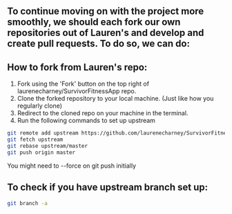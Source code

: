 ## To continue moving on with the project more smoothly, we should each fork our own repositories out of Lauren's and develop and create pull requests. To do so, we can do:

## How to fork from Lauren's repo:
1. Fork using the 'Fork' button on the top right of laurenecharney/SurvivorFitnessApp repo.
2. Clone the forked repository to your local machine. (Just like how you regularly clone)
3. Redirect to the cloned repo on your machine in the terminal.
4. Run the following commands to set up upstream

```sh
git remote add upstream https://github.com/laurenecharney/SurvivorFitnessApp.git
git fetch upstream
git rebase upstream/master
git push origin master
```

You might need to --force on git push initially

## To check if you have upstream branch set up:

```sh
git branch -a
```
